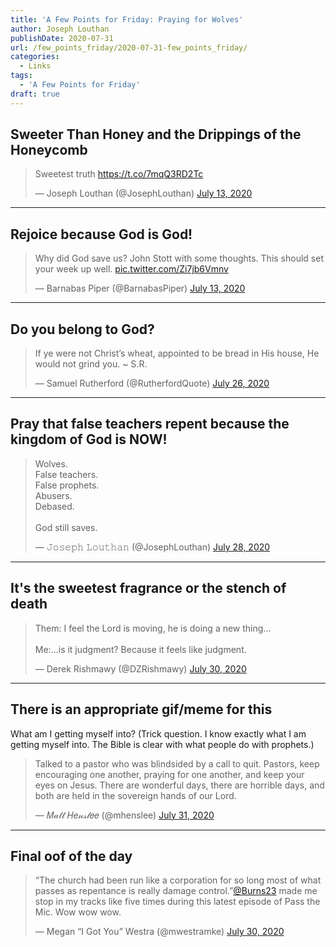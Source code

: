 ```yaml
---
title: 'A Few Points for Friday: Praying for Wolves'
author: Joseph Louthan
publishDate: 2020-07-31
url: /few_points_friday/2020-07-31-few_points_friday/
categories:
  - Links
tags:
  - 'A Few Points for Friday'
draft: true
---
```

## Sweeter Than Honey and the Drippings of the Honeycomb

<blockquote class="twitter-tweet"><p lang="en" dir="ltr">Sweetest truth <a href="https://t.co/7mqQ3RD2Tc">https://t.co/7mqQ3RD2Tc</a></p>&mdash; Joseph Louthan (@JosephLouthan) <a href="https://twitter.com/JosephLouthan/status/1282650997412835329?ref_src=twsrc%5Etfw">July 13, 2020</a></blockquote> <script async src="https://platform.twitter.com/widgets.js" charset="utf-8"></script>


------

## Rejoice because God is God!

<blockquote class="twitter-tweet"><p lang="en" dir="ltr">Why did God save us? John Stott with some thoughts. This should set your week up well. <a href="https://t.co/Zi7jb6Vmnv">pic.twitter.com/Zi7jb6Vmnv</a></p>&mdash; Barnabas Piper (@BarnabasPiper) <a href="https://twitter.com/BarnabasPiper/status/1282650453625503744?ref_src=twsrc%5Etfw">July 13, 2020</a></blockquote> <script async src="https://platform.twitter.com/widgets.js" charset="utf-8"></script>

------

## Do you belong to God?

<blockquote class="twitter-tweet"><p lang="en" dir="ltr">If ye were not Christ’s wheat, appointed to be bread in His house, He would not grind you. ~ S.R.</p>&mdash; Samuel Rutherford (@RutherfordQuote) <a href="https://twitter.com/RutherfordQuote/status/1287402296632946688?ref_src=twsrc%5Etfw">July 26, 2020</a></blockquote> <script async src="https://platform.twitter.com/widgets.js" charset="utf-8"></script>

------

## Pray that false teachers repent because the kingdom of God is NOW!

<blockquote class="twitter-tweet"><p lang="en" dir="ltr">Wolves.<br>False teachers. <br>False prophets.<br>Abusers.<br>Debased.<br><br>God still saves.</p>&mdash; 𝙹𝚘𝚜𝚎𝚙𝚑 𝙻𝚘𝚞𝚝𝚑𝚊𝚗 (@JosephLouthan) <a href="https://twitter.com/JosephLouthan/status/1288209101563076611?ref_src=twsrc%5Etfw">July 28, 2020</a></blockquote> <script async src="https://platform.twitter.com/widgets.js" charset="utf-8"></script>


------

## It's the sweetest fragrance or the stench of death

<blockquote class="twitter-tweet"><p lang="en" dir="ltr">Them: I feel the Lord is moving, he is doing a new thing...<br><br>Me:...is it judgment? Because it feels like judgment.</p>&mdash; Derek Rishmawy (@DZRishmawy) <a href="https://twitter.com/DZRishmawy/status/1288655621210873856?ref_src=twsrc%5Etfw">July 30, 2020</a></blockquote> <script async src="https://platform.twitter.com/widgets.js" charset="utf-8"></script>


------

## There is an appropriate gif/meme for this

What am I getting myself into? (Trick question. I know exactly what I am getting myself into. The Bible is clear with what people do with prophets.)

<blockquote class="twitter-tweet"><p lang="en" dir="ltr">Talked to a pastor who was blindsided by a call to quit. Pastors, keep encouraging one another, praying for one another, and keep your eyes on Jesus. There are wonderful days, there are horrible days, and both are held in the sovereign hands of our Lord.</p>&mdash; 𝑀𝒶𝓉𝓉 𝐻𝑒𝓃𝓈𝓁𝑒𝑒 (@mhenslee) <a href="https://twitter.com/mhenslee/status/1289031430664622080?ref_src=twsrc%5Etfw">July 31, 2020</a></blockquote> <script async src="https://platform.twitter.com/widgets.js" charset="utf-8"></script>


------

## Final oof of the day

<blockquote class="twitter-tweet"><p lang="en" dir="ltr">“The church had been run like a corporation for so long most of what passes as repentance is really damage control.”<a href="https://twitter.com/Burns23?ref_src=twsrc%5Etfw">@Burns23</a> made me stop in my tracks like five times during this latest episode of Pass the Mic. Wow wow wow.</p>&mdash; Megan “I Got You” Westra (@mwestramke) <a href="https://twitter.com/mwestramke/status/1288817828695617538?ref_src=twsrc%5Etfw">July 30, 2020</a></blockquote> <script async src="https://platform.twitter.com/widgets.js" charset="utf-8"></script>
